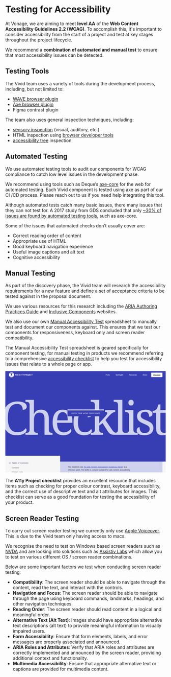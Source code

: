 # Testing for Accessibility
 
At Vonage, we are aiming to meet **level AA** of the **Web Content Accessibility Guidelines 2.2 (WCAG)**. To accomplish this, it's important to consider accessibility from the start of a project and test at key stages throughout the project lifecycle.

We recommend a **combination of automated and  manual test** to ensure that most accessibility issues can be detected.

## Testing Tools

The Vivid team uses a variety of tools during the development process, including, but not limited to:

- [WAVE browser plugin](https://wave.webaim.org/extension/)
- [Axe browser plugin](https://chromewebstore.google.com/detail/axe-devtools-web-accessib/lhdoppojpmngadmnindnejefpokejbdd)
- Figma contrast plugin 

The team also uses general inspection techniques, including:

- [sensory inspection](https://web.dev/articles/a11y-tips-for-web-dev) (visual, auditory, etc.)
- HTML inspection using [browser developer tools](https://developer.mozilla.org/en-US/docs/Learn/Common_questions/Tools_and_setup/What_are_browser_developer_tools)
- [accessibility tree](https://developer.mozilla.org/en-US/docs/Glossary/Accessibility_tree) inspection

## Automated Testing

We use automated testing tools to audit our components for WCAG compliance to catch low level issues in the development phase.

We recommend using tools such as Deque’s [axe-core](https://www.deque.com/axe/) for the web for automated testing. Each Vivid component is tested using axe as part of our CI /CD process. Please reach out to us if you need help integrating this tool.

Although automated tests catch many basic issues, there many issues that they can not test for. A 2017 study from GDS concluded that only [~30% of issues are found by automated testing tools](https://accessibility.blog.gov.uk/2017/02/24/what-we-found-when-we-tested-tools-on-the-worlds-least-accessible-webpage/), such as axe-core.

Some of the issues that automated checks don’t usually cover are:

- Correct reading order of content
- Appropriate use of HTML
- Good keyboard navigation experience
- Useful image captions and alt text
- Cognitive accessibility

## Manual Testing

As part of the discovery phase, the Vivid team will research the accessibility requirements for a new feature and define a set of acceptance criteria to be tested against in the proposal document.

We use various resources for this research including the [ARIA Authoring Practices Guide](https://www.w3.org/WAI/ARIA/apg/) and [Inclusive Components](https://inclusive-components.design/) websites.

We also use our own [Manual Accessibility Test](https://docs.google.com/spreadsheets/d/1UKyHg9DBqP8szAEbksoyfZab6G7lf98D0QWF9451aoU/edit#gid=1175911860) spreadsheet to manually test and document our components against. This ensures that we test our components for responsiveness, keyboard only and screen reader compatibility.

The Manual Accessibility Test spreadsheet is geared specifically for component testing, for manual testing in products we recommend referring to a comprehensive [accessibility checklist](https://www.a11yproject.com/checklist/) to help you test for accessibility issues that relate to a whole page or app.

[![Accessibility Project checklist](/assets/images/a11y-checklist.png)](https://www.a11yproject.com/checklist/)

The **A11y Project checklist** provides an excellent resource that includes items such as checking for proper colour contrast, keyboard accessibility, and the correct use of descriptive text and alt attributes for images. This checklist can serve as a good foundation for testing the accessibility of your product.

## Screen Reader Testing

To carry out screen reader testing we currently only use [Apple Voiceover](https://support.apple.com/en-gb/guide/voiceover/welcome/mac). This is due to the Vivid team only having access to macs. 

We recognise the need to test on Windows based screen readers such as [NVDA](https://www.nvaccess.org/about-nvda/) and are looking into solutions such as [Assistiv Labs](https://assistivlabs.com/) which allow you to test on various different OS / screen reader combinations.

Below are some important factors we test when conducting screen reader testing:

- **Compatibility**: The screen reader should be able to navigate through the content, read the text, and interact with the controls.
- **Navigation and Focus**: The screen reader should be able to navigate through the page using keyboard commands, landmarks, headings, and other navigation techniques.
- **Reading Order**: The screen reader should read content in a logical and meaningful order.
- **Alternative Text (Alt Text)**: Images should have appropriate alternative text descriptions (alt text) to provide meaningful information to visually impaired users.
- **Form Accessibility**: Ensure that form elements, labels, and error messages are properly associated and announced.
- **ARIA Roles and Attributes**: Verify that ARIA roles and attributes are correctly implemented and announced by the screen reader, providing additional context and functionality.
- **Multimedia Accessibility**: Ensure that appropriate alternative text or captions are provided for multimedia content.
